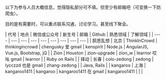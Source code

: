 以下为参与人员大概信息，觉得隐私部分可不填。但至少有邮箱吧（可变换一下防爬虫）。  

目的是有需要时，可以重点联系沟通，讨论学习。甚至线下聚会。  


| 代号 | 地点 | 微信或公众号 | 新生号 | 邮箱 | Github | 熟悉领域 | 了解领域 |
| ---- | --- | --- | --- | --- | --- | --- | --- | --- |
| 鹄思乱想 | 北京 | ThinkInCrowd | thinkingincrowd | chengusky 爱 gmail | kenspirit | Node.js | AngularJS, Vue.js, Bootstrap, jQ |
| Zion | Houston | zion-upgrade | zion_w | learnor 哎吆 gmail | learnor | | Ruby on Rails |
| 择动 | 长春 | colo-zedong | zedong | lycczzd 也是 gmail | zhang-zedong | | Java, Rails |
| kangaroo | 上海 | kangaroo1411 | kangaroo | kangaroo1411 在 gmail | kangaroo1411 | |  |
